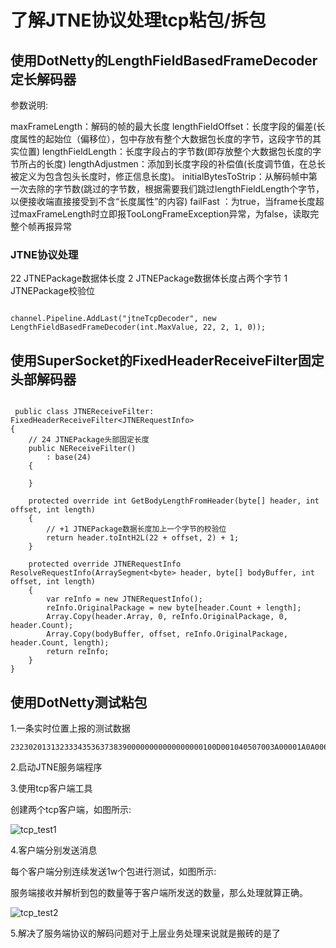 # 了解JTNE协议处理tcp粘包/拆包

## 使用DotNetty的LengthFieldBasedFrameDecoder定长解码器

参数说明:

maxFrameLength：解码的帧的最大长度
lengthFieldOffset：长度字段的偏差(长度属性的起始位（偏移位），包中存放有整个大数据包长度的字节，这段字节的其实位置)
lengthFieldLength：长度字段占的字节数(即存放整个大数据包长度的字节所占的长度)
lengthAdjustmen：添加到长度字段的补偿值(长度调节值，在总长被定义为包含包头长度时，修正信息长度)。
initialBytesToStrip：从解码帧中第一次去除的字节数(跳过的字节数，根据需要我们跳过lengthFieldLength个字节，以便接收端直接接受到不含“长度属性”的内容)
failFast ：为true，当frame长度超过maxFrameLength时立即报TooLongFrameException异常，为false，读取完整个帧再报异常

### JTNE协议处理

22 JTNEPackage数据体长度
2  JTNEPackage数据体长度占两个字节
1  JTNEPackage校验位

``` netty

channel.Pipeline.AddLast("jtneTcpDecoder", new LengthFieldBasedFrameDecoder(int.MaxValue, 22, 2, 1, 0));
```

## 使用SuperSocket的FixedHeaderReceiveFilter固定头部解码器

``` supersocket

 public class JTNEReceiveFilter: FixedHeaderReceiveFilter<JTNERequestInfo>
{
    // 24 JTNEPackage头部固定长度
    public NEReceiveFilter()
        : base(24)
    {

    }

    protected override int GetBodyLengthFromHeader(byte[] header, int offset, int length)
    {
        // +1 JTNEPackage数据长度加上一个字节的校验位
        return header.toIntH2L(22 + offset, 2) + 1;
    }

    protected override JTNERequestInfo ResolveRequestInfo(ArraySegment<byte> header, byte[] bodyBuffer, int offset, int length)
    {
        var reInfo = new JTNERequestInfo();
        reInfo.OriginalPackage = new byte[header.Count + length];
        Array.Copy(header.Array, 0, reInfo.OriginalPackage, 0, header.Count);
        Array.Copy(bodyBuffer, offset, reInfo.OriginalPackage, header.Count, length);
        return reInfo;
    }
}

```

## 使用DotNetty测试粘包

1.一条实时位置上报的测试数据

``` data
2323020131323334353637383900000000000000000100D001040507003A00001A0A00640063030602007B02030202010201004100370300EC00640203020042023605085800650308AE006F0C9600030102030D1B221A0A560D086502040100CB006605010031AD030012D1CB061115007B0709000832124211320607110000159D03000003E8000003E9000003EA03000007D0000007D1000007D20300000BB800000BB900000BBA0300000FA000000FA100000FA20802010002007B0037006F03006F00DE014D03000504D2004200DE0301BC022B029A0902010004010203040200040506070867
```

2.启动JTNE服务端程序

3.使用tcp客户端工具

创建两个tcp客户端，如图所示:

![tcp_test1](https://github.com/SmallChi/JTNewEnergyDotNetty/blob/master/doc/img/tcp_test1.png)

4.客户端分别发送消息

每个客户端分别连续发送1w个包进行测试，如图所示:

服务端接收并解析到包的数量等于客户端所发送的数量，那么处理就算正确。

![tcp_test2](https://github.com/SmallChi/JTNewEnergyDotNetty/blob/master/doc/img/tcp_test2.png)

5.解决了服务端协议的解码问题对于上层业务处理来说就是搬砖的是了